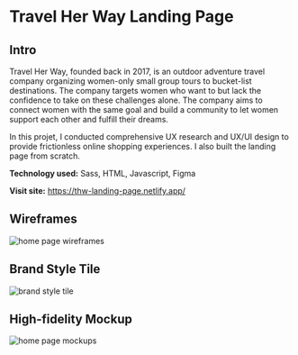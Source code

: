 # Travel Her Way Landing Page

## Intro
Travel Her Way, founded back in 2017, is an outdoor adventure travel company organizing women-only small group tours to bucket-list destinations. The company targets women who want to but lack the confidence to take on these challenges alone. The company aims to connect women with the same goal and build a community to let women support each other and fulfill their dreams.

In this projet, I conducted comprehensive UX research and UX/UI design to provide frictionless online shopping experiences. I also built the landing page from scratch.

**Technology used:** Sass, HTML, Javascript, Figma

**Visit site:** https://thw-landing-page.netlify.app/

## Wireframes
![home page wireframes](https://drive.google.com/uc?export=view&id=1JH0RnTEPIWJHNxG_kZ6aeCRHYlZgX7xs)

## Brand Style Tile
![brand style tile](https://drive.google.com/uc?export=view&id=1lvOFae-djamM6Tqmcr2PIfNDkcnAip3i)


## High-fidelity Mockup
![home page mockups](https://drive.google.com/uc?export=view&id=1EzmjTr-FEElGBsQd_sD1tlgidJgiPAP7)
